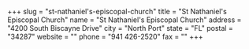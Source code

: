 +++
slug = "st-nathaniel's-episcopal-church"
title = "St Nathaniel's Episcopal Church"
name = "St Nathaniel's Episcopal Church"
address = "4200 South Biscayne Drive"
city = "North Port"
state = "FL"
postal = "34287"
website = ""
phone = "941 426-2520"
fax = ""
+++
